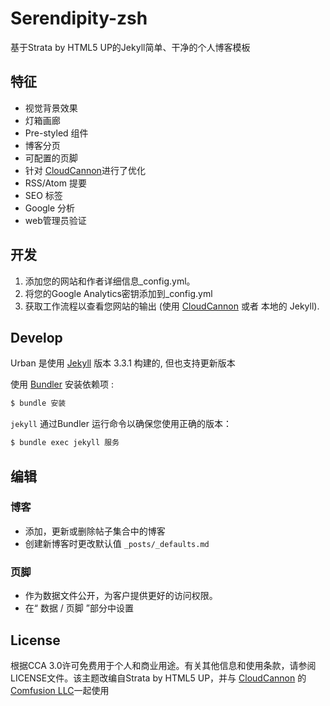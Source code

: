 # Serendipity-zsh

基于Strata by HTML5 UP的Jekyll简单、干净的个人博客模板

## 特征

* 视觉背景效果
* 灯箱画廊
* Pre-styled 组件
* 博客分页
* 可配置的页脚
* 针对 [CloudCannon](http://cloudcannon.com/)进行了优化
* RSS/Atom 提要
* SEO 标签
* Google 分析
* web管理员验证

## 开发

1. 添加您的网站和作者详细信息_config.yml。
2. 将您的Google Analytics密钥添加到_config.yml
3. 获取工作流程以查看您网站的输出 (使用 [CloudCannon](https://app.cloudcannon.com/) 或者 本地的 Jekyll).

## Develop

Urban 是使用 [Jekyll](http://jekyllrb.com/) 版本 3.3.1 构建的, 但也支持更新版本

使用 [Bundler](http://bundler.io/) 安装依赖项 :

~~~bash
$ bundle 安装
~~~

 `jekyll` 通过Bundler 运行命令以确保您使用正确的版本：

~~~bash
$ bundle exec jekyll 服务
~~~

## 编辑


### 博客

* 添加，更新或删除帖子集合中的博客
* 创建新博客时更改默认值 `_posts/_defaults.md`

### 页脚

* 作为数据文件公开，为客户提供更好的访问权限。
* 在“ 数据 / 页脚 ”部分中设置

## License

根据CCA 3.0许可免费用于个人和商业用途。有关其他信息和使用条款，请参阅LICENSE文件。该主题改编自Strata by HTML5 UP，并与 [CloudCannon](http://cloudcannon.com) 的 [Comfusion LLC](http://comfusionllc.com)一起使用
